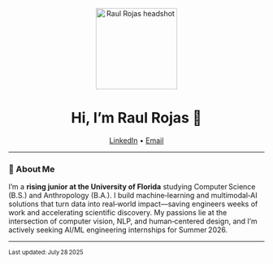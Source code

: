 <!-- GitHub Profile README for Raul Rojas -->

<p align="center">
  <img src="YOUR-IMAGE-URL" width="160" alt="Raul Rojas headshot">
</p>

<h1 align="center">Hi, I’m Raul Rojas 👋</h1>

<p align="center">
  <a href="https://www.linkedin.com/in/raul-rojas">LinkedIn</a> •
  <a href="mailto:raul.rojas@ufl.edu">Email</a>
</p>

---

### 🚀 About Me
I’m a **rising junior at the University of Florida** studying Computer Science (B.S.) and Anthropology (B.A.). I build machine‑learning and multimodal‑AI solutions that turn data into real‑world impact—saving engineers weeks of work and accelerating scientific discovery. My passions lie at the intersection of computer vision, NLP, and human‑centered design, and I’m actively seeking AI/ML engineering internships for Summer 2026.

---

<sub>Last updated: July 28 2025</sub>
